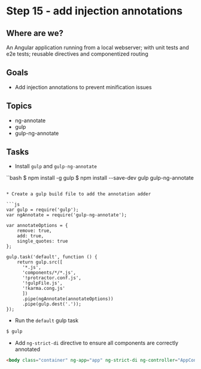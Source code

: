 # Step 15 - add injection annotations

## Where are we?

An Angular application running from a local webserver;
with unit tests and e2e tests; reusable directives and componentized routing

## Goals

* Add injection annotations to prevent minification issues

## Topics

* ng-annotate
* gulp
* gulp-ng-annotate

## Tasks

* Install `gulp` and `gulp-ng-annotate`

``bash
$ npm install -g gulp
$ npm install --save-dev gulp gulp-ng-annotate
```

* Create a gulp build file to add the annotation adder

```js
var gulp = require('gulp');
var ngAnnotate = require('gulp-ng-annotate');

var annotateOptions = {
    remove: true,
    add: true,
    single_quotes: true
};

gulp.task('default', function () {
    return gulp.src([
      '*.js',
      'components/*/*.js',
      '!protractor.conf.js',
      '!gulpFile.js',
      '!karma.cong.js'
      ])
      .pipe(ngAnnotate(annotateOptions))
      .pipe(gulp.dest('.'));
});
```

* Run the `default` gulp task

```bash
$ gulp
```

* Add `ng-strict-di` directive to ensure all components are correctly annotated

```html
<body class="container" ng-app="app" ng-strict-di ng-controller="AppController as app">
```
